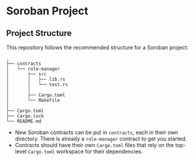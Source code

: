 # Soroban Project

## Project Structure

This repository follows the recommended structure for a Soroban project:

```text
.
├── contracts
│   └── role-manager
│       ├── src
│       │   ├── lib.rs
│       │   └── test.rs
│       │
│       ├── Cargo.toml
│       └── Makefile
│  
├── Cargo.toml
├── Cargo.lock
└── README.md
```

- New Soroban contracts can be put in `contracts`, each in their own directory. There is already a `role-manager` contract to get you started.
- Contracts should have their own `Cargo.toml` files that rely on the top-level `Cargo.toml` workspace for their dependencies.
